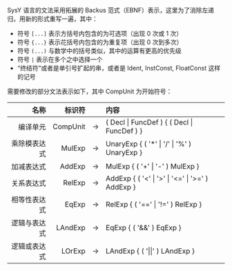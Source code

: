 SysY 语言的文法采用拓展的 Backus 范式（EBNF）表示，这里为了消除左递归，用新的形式重写一遍，其中：
- 符号 `[...]` 表示方括号内包含的为可选项（出现 0 次或 1 次）
- 符号 `{...}` 表示花括号内包含的为重复项（出现 0 次到多次）
- 符号 `(...)` 与数学中的括号类似，其中的运算有更高的优先级
- 符号 `|` 表示在多个之中选择一个
- “终结符”或者是单引号扩起的串，或者是 Ident, InstConst, FloatConst 这样的记号

需要修改的部分文法表示如下，其中 CompUnit 为开始符号：

|     名称 |      标识符 |   | 内容                                               |
|-------:|---------:|---|:-------------------------------------------------|
|   编译单元 | CompUnit | → | ( Decl \| FuncDef ) { ( Decl \| FuncDef ) }      |
| 乘除模表达式 |   MulExp | → | UnaryExp { ( '*' \| '/' \| '%' ) UnaryExp }      | 
|  加减表达式 |   AddExp | → | MulExp { ( '+' \| '-' ) MulExp }                 | 
|  关系表达式 |   RelExp | → | AddExp { ( '<' \| '>' \| '<=' \| '>=' ) AddExp } | 
| 相等性表达式 |    EqExp | → | RelExp { ( '==' \| '!=' ) RelExp }               | 
| 逻辑与表达式 |  LAndExp | → | EqExp { ( '&&' ) EqExp }                         | 
| 逻辑或表达式 |   LOrExp | → | LAndExp { ( '\|\|' ) LAndExp }                   |
